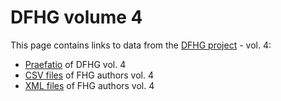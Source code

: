 # DFHG volume 4

This page contains links to data from the [DFHG project](http://www.dfhg-project.org/) - vol. 4:

* [Praefatio](http://www.dfhg-project.org/DFHG/static_viewer.php?file=praefatio_volumen_quartum.html) of DFHG vol. 4
* [CSV files](http://www.dfhg-project.org/DFHG/export_csv.php) of FHG authors vol. 4
* [XML files](http://www.dfhg-project.org/DFHG/export_xml.php) of FHG authors vol. 4
